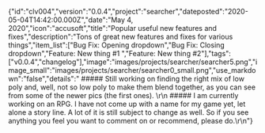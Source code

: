 {"id":"clv004","version":"0.0.4","project":"searcher","dateposted":"2020-05-04T14:42:00.000Z","date":"May 4, 2020","icon":"accusoft","title":"Popular useful new features and fixes","description":"Tons of great new features and fixes for various things","item_list":["Bug Fix: Opening dropdown","Bug Fix: Closing dropdown","Feature: New thing #1 ","Feature: New thing #2"],"tags":["v0.0.4","changelog"],"image":"images/projects/searcher/searcher5.png","image_small":"images/projects/searcher/searcher0_small.png","use_markdown":"false","details":"  ##### Still working on finding the right mix of low poly and, well, not so low poly to make them blend together, as you can see from some of the newer pics (the first ones).  \r\n  ##### I am currently working on an RPG. I have not come up with a name for my game yet, let alone a story line. A lot of it is still subject to change as well. So if you see anything you feel you want to comment on or recommend, please do.\r\n"}